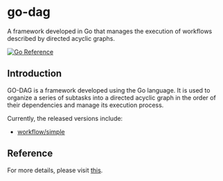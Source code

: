 # go-dag

A framework developed in Go that manages the execution of workflows described by directed acyclic graphs.

[![Go Reference](https://pkg.go.dev/badge/github.com/rhosocial/go-dag.svg)](https://pkg.go.dev/github.com/rhosocial/go-dag)

## Introduction

GO-DAG is a framework developed using the Go language.
It is used to organize a series of subtasks into a directed acyclic graph in the order of their dependencies
and manage its execution process.

Currently, the released versions include:

- [workflow/simple](workflow/simple)

## Reference

For more details, please visit [this](https://docs.go-dag.dev.rho.social/).